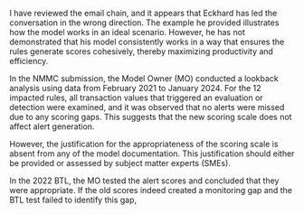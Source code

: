 I have reviewed the email chain, and it appears that Eckhard has led the conversation in the wrong direction. The example he provided illustrates how the model works in an ideal scenario. However, he has not demonstrated that his model consistently works in a way that ensures the rules generate scores cohesively, thereby maximizing productivity and efficiency.

In the NMMC submission, the Model Owner (MO) conducted a lookback analysis using data from February 2021 to January 2024. For the 12 impacted rules, all transaction values that triggered an evaluation or detection were examined, and it was observed that no alerts were missed due to any scoring gaps. This suggests that the new scoring scale does not affect alert generation. 

However, the justification for the appropriateness of the scoring scale is absent from any of the model documentation. This justification should either be provided or assessed by subject matter experts (SMEs). 

In the 2022 BTL, the MO tested the alert scores and concluded that they were appropriate. If the old scores indeed created a monitoring gap and the BTL test failed to identify this gap,
